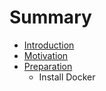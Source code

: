 # Summary

* [Introduction](README.md)
* [Motivation](motivation.md)
* [Preparation](preparation.md)
   * Install Docker

